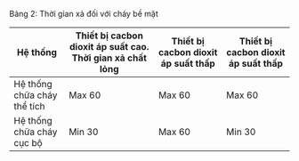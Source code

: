 Bảng 2: Thời gian xả đối với cháy bề mặt

| Hệ thống                    | Thiết bị cacbon dioxit áp suất cao. Thời gian xả chất lỏng   | Thiết bị cacbon dioxit áp suất thấp   | Thiết bị cacbon dioxit áp suất thấp   |
|-----------------------------|--------------------------------------------------------------|---------------------------------------|---------------------------------------|
| Hệ thống chữa cháy thể tích | Max 60                                                       | Max 60                                | Max 60                                |
| Hệ thống chữa cháy cục bộ   | Min 30                                                       | Max 60                                | Min 30                                |